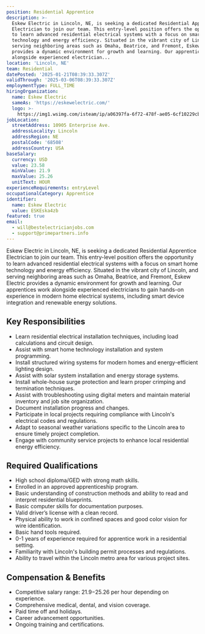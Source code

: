 ```yaml
---
position: Residential Apprentice
description: >-
  Eskew Electric in Lincoln, NE, is seeking a dedicated Residential Apprentice
  Electrician to join our team. This entry-level position offers the opportunity
  to learn advanced residential electrical systems with a focus on smart home
  technology and energy efficiency. Situated in the vibrant city of Lincoln, and
  serving neighboring areas such as Omaha, Beatrice, and Fremont, Eskew Electric
  provides a dynamic environment for growth and learning. Our apprentices work
  alongside experienced electrician...
location: 'Lincoln, NE'
team: Residential
datePosted: '2025-01-21T08:39:33.307Z'
validThrough: '2025-03-06T08:39:33.307Z'
employmentType: FULL_TIME
hiringOrganization:
  name: Eskew Electric
  sameAs: 'https://eskewelectric.com/'
  logo: >-
    https://img1.wsimg.com/isteam/ip/a06397fa-6f72-478f-ae05-6cf10229cbc5/blob-b5037f9.png/:/rs=w:501,h:400,cg:true,m/cr=w:501,h:400/qt=q:95
jobLocation:
  streetAddress: 10905 Enterprise Ave.
  addressLocality: Lincoln
  addressRegion: NE
  postalCode: '68508'
  addressCountry: USA
baseSalary:
  currency: USD
  value: 23.58
  minValue: 21.9
  maxValue: 25.26
  unitText: HOUR
experienceRequirements: entryLevel
occupationalCategory: Apprentice
identifier:
  name: Eskew Electric
  value: ESKEska4zb
featured: true
email:
  - will@bestelectricianjobs.com
  - support@primepartners.info
---
```




Eskew Electric in Lincoln, NE, is seeking a dedicated Residential Apprentice Electrician to join our team. This entry-level position offers the opportunity to learn advanced residential electrical systems with a focus on smart home technology and energy efficiency. Situated in the vibrant city of Lincoln, and serving neighboring areas such as Omaha, Beatrice, and Fremont, Eskew Electric provides a dynamic environment for growth and learning. Our apprentices work alongside experienced electricians to gain hands-on experience in modern home electrical systems, including smart device integration and renewable energy solutions. 

## Key Responsibilities
- Learn residential electrical installation techniques, including load calculations and circuit design.
- Assist with smart home technology installation and system programming.
- Install structured wiring systems for modern homes and energy-efficient lighting design.
- Assist with solar system installation and energy storage systems.
- Install whole-house surge protection and learn proper crimping and termination techniques.
- Assist with troubleshooting using digital meters and maintain material inventory and job site organization.
- Document installation progress and changes.
- Participate in local projects requiring compliance with Lincoln's electrical codes and regulations.
- Adapt to seasonal weather variations specific to the Lincoln area to ensure timely project completion.
- Engage with community service projects to enhance local residential energy efficiency.

## Required Qualifications
- High school diploma/GED with strong math skills.
- Enrolled in an approved apprenticeship program.
- Basic understanding of construction methods and ability to read and interpret residential blueprints.
- Basic computer skills for documentation purposes.
- Valid driver’s license with a clean record.
- Physical ability to work in confined spaces and good color vision for wire identification.
- Basic hand tools required.
- 0-1 years of experience required for apprentice work in a residential setting.
- Familiarity with Lincoln's building permit processes and regulations.
- Ability to travel within the Lincoln metro area for various project sites.

## Compensation & Benefits
- Competitive salary range: $21.9-$25.26 per hour depending on experience.
- Comprehensive medical, dental, and vision coverage.
- Paid time off and holidays.
- Career advancement opportunities.
- Ongoing training and certifications.
